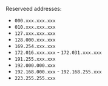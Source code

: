 Reserveed addresses:
* `000.xxx.xxx.xxx`
* `010.xxx.xxx.xxx`
* `127.xxx.xxx.xxx`
* `128.000.xxx.xxx`
* `169.254.xxx.xxx`
* `172.016.xxx.xxx` - `172.031.xxx.xxx`
* `191.255.xxx.xxx`
* `192.000.000.xxx`
* `192.168.000.xxx` - `192.168.255.xxx`
* `223.255.255.xxx`